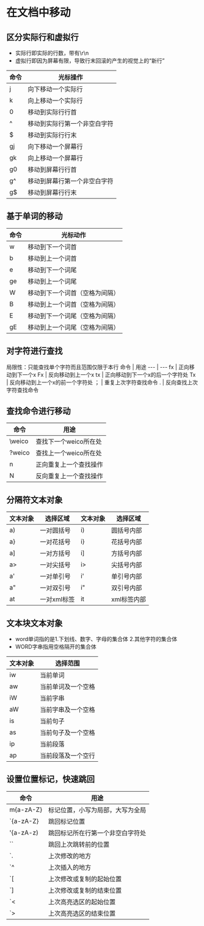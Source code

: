 # 在文档中移动
## 区分实际行和虚拟行
- 实际行即实际的行数，带有\r\n
- 虚拟行即因为屏幕有限，导致行末回滚的产生的视觉上的“新行”

命令 | 光标操作
--- | ---
j   | 向下移动一个实际行
k   | 向上移动一个实际行
0   | 移动到实际行行首
^   | 移动到实际行第一个非空白字符
$   | 移动到实际行行末
gj  | 向下移动一个屏幕行
gk  | 向上移动一个屏幕行
g0  | 移动到屏幕行行首
g^  | 移动到屏幕行第一个非空白字符
g$  | 移动到屏幕行行末

## 基于单词的移动
命令    |   光标动作
---     |   ---
w       |   移动到下一个词首
b       |   移动到上一个词首
e       |   移动到下一个词尾
ge      |   移动到上一个词尾
W       |   移动到下一个词首（空格为间隔）
B       |   移动到上一个词首（空格为间隔）
E       |   移动到下一个词尾（空格为间隔）
gE      |   移动到上一个词尾（空格为间隔）

## 对字符进行查找
局限性：只能查找单个字符而且范围仅限于本行
命令    |   用途
---     |   ---
fx      |   正向移动到下一个x
Fx      |   反向移动到上一个x
tx      |   正向移动到下一个x的后一个字符处
Tx      |   反向移动到上一个x的前一个字符处
；      |   重复上次字符查找命令
.       |   反向查找上次字符查找命令

## 查找命令进行移动
命令    |   用途
---     |   ---
\weico  |   查找下一个weico所在处
?weico  |   查找上一个weico所在处
n       |   正向重复上一个查找操作
N       |   反向重复上一个查找操作

## 分隔符文本对象
文本对象|选择区域|文本对象|选择区域
---|---|---|---
a)|一对圆括号|i)|圆括号内部
a}|一对花括号|i}|花括号内部
a]|一对方括号|i]|方括号内部
a>|一对尖括号|i>|尖括号内部
a'|一对单引号|i'|单引号内部
a"|一对双引号|i"|双引号内部
at|一对xml标签|it|xml标签内部

## 文本块文本对象
- word单词指的是1.下划线、数字、字母的集合体 2.其他字符的集合体
- WORD字串指用空格隔开的集合体

文本对象|选择范围
---|---
iw|当前单词
aw|当前单词及一个空格
iW|当前字串
aW|当前字串及一个空格
is|当前句子
as|当前句子及一个空格
ip|当前段落
ap|当前段落及一个空行

## 设置位置标记，快速跳回
命令|用途
---|---
m{a-zA-Z}|标记位置，小写为局部，大写为全局
`{a-zA-Z}|跳回标记位置
'{a-zA-z)|跳回标记所在行第一个非空白字符处
``|跳回上次跳转前的位置
`.|上次修改的地方
`^|上次插入的地方
`[|上次修改或复制的起始位置
`]|上次修改或复制的结束位置
`<|上次高亮选区的起始位置
`>|上次高亮选区的结束位置
